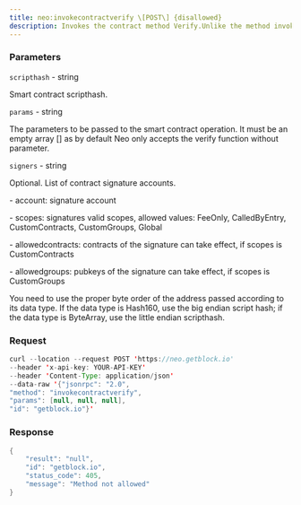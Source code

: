 ```yaml
---
title: neo:invokecontractverify \[POST\] {disallowed}
description: Invokes the contract method Verify.Unlike the method invokefunction which executes the contract by theApplication trigger, invokecontractverify executes the contract by theVerification trigger and can pass parameters as params and signers.Specific parameter type and number depend on the smart contract toinvoke.This method is used to test your VM script as if they ran on theblockchain at that point in time. This RPC call does not affect theblockchain in any way.
---
```


### Parameters


`scripthash` - string

Smart contract scripthash.

`params` - string

The parameters to be passed to the smart contract operation. It must be
an empty array \[\] as by default Neo only accepts the verify function
without parameter.

`signers` - string

Optional. List of contract signature accounts.

\- account: signature account

\- scopes: signatures valid scopes, allowed values: FeeOnly,
CalledByEntry, CustomContracts, CustomGroups, Global

\- allowedcontracts: contracts of the signature can take effect, if
scopes is CustomContracts

\- allowedgroups: pubkeys of the signature can take effect, if scopes is
CustomGroups

You need to use the proper byte order of the address passed according to
its data type. If the data type is Hash160, use the big endian script
hash; if the data type is ByteArray, use the little endian scripthash.

### Request

``` java
curl --location --request POST 'https://neo.getblock.io' 
--header 'x-api-key: YOUR-API-KEY' 
--header 'Content-Type: application/json' 
--data-raw '{"jsonrpc": "2.0",
"method": "invokecontractverify",
"params": [null, null, null],
"id": "getblock.io"}'
```

###  Response

``` java
{
    "result": "null",
    "id": "getblock.io",
    "status_code": 405,
    "message": "Method not allowed"
}
```

